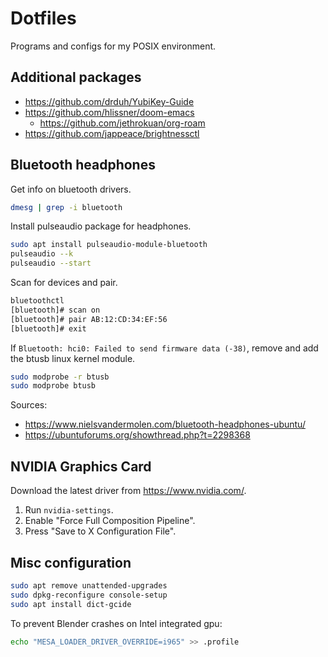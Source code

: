 # Dotfiles

Programs and configs for my POSIX environment.

## Additional packages

* <https://github.com/drduh/YubiKey-Guide>
* <https://github.com/hlissner/doom-emacs>
  * <https://github.com/jethrokuan/org-roam>
* <https://github.com/jappeace/brightnessctl>

## Bluetooth headphones

Get info on bluetooth drivers.

```bash
dmesg | grep -i bluetooth
```

Install pulseaudio package for headphones.

```bash
sudo apt install pulseaudio-module-bluetooth
pulseaudio --k
pulseaudio --start
```

Scan for devices and pair.

```bash
bluetoothctl
[bluetooth]# scan on
[bluetooth]# pair AB:12:CD:34:EF:56
[bluetooth]# exit
```

If `Bluetooth: hci0: Failed to send firmware data (-38)`, remove and add the
btusb linux kernel module.

```bash
sudo modprobe -r btusb
sudo modprobe btusb
```

Sources:
- <https://www.nielsvandermolen.com/bluetooth-headphones-ubuntu/>
- <https://ubuntuforums.org/showthread.php?t=2298368>

## NVIDIA Graphics Card

Download the latest driver from <https://www.nvidia.com/>.

1. Run `nvidia-settings`.
2. Enable "Force Full Composition Pipeline".
3. Press "Save to X Configuration File".

## Misc configuration

```bash
sudo apt remove unattended-upgrades
sudo dpkg-reconfigure console-setup
sudo apt install dict-gcide
```

To prevent Blender crashes on Intel integrated gpu:

```bash
echo "MESA_LOADER_DRIVER_OVERRIDE=i965" >> .profile
```
